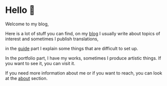 # Hello 👋

Welcome to my blog,

Here is a lot of stuff you can find, on my [blog](https://cobanov.dev/feature_selection/) I usually write about topics of interest and sometimes I publish translations, 

in the [guide](https://cobanov.dev/instant-ngp-windows/) part I explain some things that are difficult to set up. 

In the portfolio part, I have my works, sometimes I produce artistic things. If you want to see it, you can visit it. 

If you need more information about me or if you want to reach, you can look at the [about](https://cobanov.dev/about/) section.